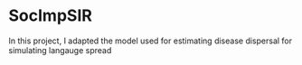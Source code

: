 # SocImpSIR
In this project, I adapted the model used for estimating disease dispersal for simulating langauge spread 
